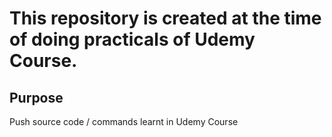 # This repository is created at the time of doing practicals of Udemy Course.

## Purpose

Push source code / commands learnt in Udemy Course


